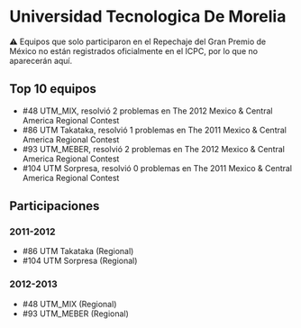 # Universidad Tecnologica De Morelia

:warning: Equipos que solo participaron en el Repechaje del Gran Premio de México no están registrados oficialmente en el ICPC, por lo que no aparecerán aquí.

## Top 10 equipos

- #48 UTM_MIX, resolvió 2 problemas en The 2012 Mexico & Central America Regional Contest
- #86 UTM Takataka, resolvió 1 problemas en The 2011 Mexico & Central America Regional Contest
- #93 UTM_MEBER, resolvió 2 problemas en The 2012 Mexico & Central America Regional Contest
- #104 UTM Sorpresa, resolvió 0 problemas en The 2011 Mexico & Central America Regional Contest

## Participaciones

### 2011-2012

- #86 UTM Takataka (Regional)
- #104 UTM Sorpresa (Regional)

### 2012-2013

- #48 UTM_MIX (Regional)
- #93 UTM_MEBER (Regional)



